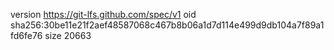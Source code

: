 version https://git-lfs.github.com/spec/v1
oid sha256:30be11e21f2aef48587068c467b8b06a1d7d114e499d9db104a7f89a1fd6fe76
size 20663
